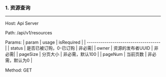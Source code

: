 ### 1. 资源查询
<hr/>
Host:  Api Server

Path: /api/v1/resources

Params:
| param | usage | isRequired |
| ------------------------------------- |
| status | 是否已被订购，0-已订购 | 非必需|
| owner  | 资源的发布者UUID | 非必需|
| pageSize | 分页大小 | 非必需，默认100 |
| pageNum | 当前页数 | 非必需，默认为0 |

Method: GET

